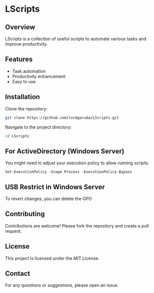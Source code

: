 # LScripts

## Overview
LScripts is a collection of useful scripts to automate various tasks and improve productivity.

## Features
- Task automation
- Productivity enhancement
- Easy to use

## Installation
Clone the repository:
```bash
git clone https://github.com/lordgaruda/LScripts.git
```

Navigate to the project directory:
```bash
cd LScripts
```

## For ActiveDirectory (Windows Server)
You might need to adjust your execution policy to allow running scripts:
```
Set-ExecutionPolicy -Scope Process -ExecutionPolicy Bypass
```

## USB Restrict in Windows Server
To revert changes, you can delete the GPO

## Contributing
Contributions are welcome! Please fork the repository and create a pull request.

## License
This project is licensed under the MIT License.

## Contact
For any questions or suggestions, please open an issue.
